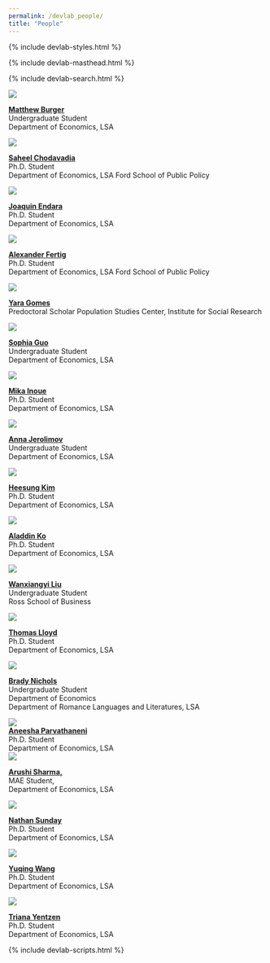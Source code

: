 ```yaml
---
permalink: /devlab_people/
title: "People"
---
```


{% include devlab-styles.html %}

<!-- =============================Dev Lab header Below========================== -->

{% include devlab-masthead.html %}

<!-- =============================Dev Lab Content Below========================== -->
<!-- /////////////////////////row 1 -->
<!-- /////////////////////////Item -->

{% include devlab-search.html %}

<div class="devlab-container" id="devlabPeopleContainer">

<!-- /////////////////////////Item -->

<!-- <div class="devlab-item">

<a href="#">

<div class="devlab-image-container"><img src='https://devecon.umich.edu/wp-content/uploads/2024/03/JohnAhlinDevEcon-e1710788431686.jpg'></div>

<strong> John Ahlin</strong><br>
</a>
Undergraduate Student<br>
Department of Economics, LSA
Department of Mathematics, LSA

</div> -->
<!-- /////////////////////////Item -->

<!-- <div class="devlab-item">

<a   target="_blank" >

<div class="devlab-image-container"><img src='/deanyang/files/profiles/Christabel Akhigbe.jpeg'></div>

<strong>Christabel Akhigbe</strong><br>
</a>
Ph.D. Student<br>
Department of Economics, LSA

</div> -->

<!-- /////////////////////////Item -->

<!-- /////////////////////////Item -->

<div class="devlab-item" data-search="matthew burger undergraduate student department of economics lsa">

<a href="#">

<div class="devlab-image-container"><img src='/deanyang/files/profiles/mathews_b.png' style="object-position: center 30%;"></div>

<strong>Matthew Burger</strong><br>
</a>
Undergraduate Student <br>
Department of Economics, LSA

</div>

<!-- /////////////////////////Item -->

<div class="devlab-item" data-search="saheel chodavadia phd student department of economics lsa ford school of public policy">

<a  target="_blank" href="https://saheelchodavadia.com/">

<div class="devlab-image-container"><img src='https://prod.lsa.umich.edu/content/michigan-lsa/econ/en/people/phd-students/saheel/jcr:content/profileImage.transform/profile_portrait/image.jpg'></div>

<strong>Saheel Chodavadia</strong><br>
</a>
Ph.D. Student<br>
Department of Economics, LSA
Ford School of Public Policy

</div>
<!-- /////////////////////////Item -->
<!-- /////////////////////////Item -->

<!-- <div class="devlab-item">

<a   target="_blank" href="https://briandaza.github.io/">

<div class="devlab-image-container"><img src='https://devecon.umich.edu/wp-content/uploads/2023/02/briandaza-scaled-e1677185278604.jpg'></div>

<strong> Brian Daza</strong><br>
</a>

Ph.D. Student<br>

Department of Economics, LSA

</div> -->

<!-- /////////////////////////Item -->

<div class="devlab-item" data-search="joaquin endara phd student department of economics lsa">

<a href="#">

<div class="devlab-image-container"><img src='https://devecon.umich.edu/wp-content/uploads/2023/01/JoaquinEndara-2-scaled-e1674531855820.jpg'></div>

<strong> Joaquin Endara</strong><br>
</a>
Ph.D. Student<br>
Department of Economics, LSA

</div>
<!-- /////////////////////////Item -->

<div class="devlab-item" data-search="alexander fertig phd student department of economics lsa ford school of public policy">

<a  target="_blank" href="https://alexanderfertig.com/">

<div class="devlab-image-container"><img src='https://devecon.umich.edu/wp-content/uploads/2021/09/Alexander-Fertig_Headshot_old-e1631110128981.jpg'></div>

<strong> Alexander Fertig</strong><br>
</a>
Ph.D. Student<br>
Department of Economics, LSA
Ford School of Public Policy

</div>
<!-- /////////////////////////Item -->

<!-- /////////////////////////Item -->
<div class="devlab-item" data-search="yara gomes predoctoral scholar population studies center institute for social research">

<a href="#">

<div class="devlab-image-container"><img src='https://devecon.umich.edu/wp-content/uploads/2023/11/YaraGomesDevEcon-e1700210110130.jpg'></div>

<strong>Yara Gomes </strong><br>
</a>
Predoctoral Scholar
Population Studies Center, Institute for Social Research

</div>
<!-- /////////////////////////Item -->

<!-- /////////////////////////Item -->
<!-- <div class="devlab-item">

<a href="https://arizagusti.github.io/">

<div class="devlab-image-container"><img src='https://arizagusti.github.io/images/pp_crop.png'></div>

<strong>Ariza Gusti </strong><br>
</a>
PhD Student
Department of Economics, LSA

</div> -->
<!-- /////////////////////////Item -->
<!-- <div class="devlab-item">

<a href="#">

<div class="devlab-image-container"><img src='https://devecon.umich.edu/wp-content/uploads/2023/11/Jiaxin-GuoDevEcon-e1700208477572.jpg'></div>

<strong>Jiaxin Guo</strong><br>
</a>
Undergraduate Student<br>
Department of Economics, LSA

</div> -->
<!-- /////////////////////////Item -->

<!-- /////////////////////////Item -->
<div class="devlab-item" data-search="sophia guo undergraduate student department of economics lsa">

<a href="#">

<div class="devlab-image-container"><img src='/deanyang/files/profiles/SophiaGuo_headshot.png'></div>

<strong>Sophia Guo</strong><br>
</a>
Undergraduate Student<br>
Department of Economics, LSA

</div>

<!-- /////////////////////////Item -->
<div class="devlab-item" data-search="mika inoue phd student department of economics lsa">

<a href="#">

<div class="devlab-image-container"><img src='/deanyang/files/profiles/inoue.jpg'></div>

<strong>Mika Inoue</strong><br>
</a>
Ph.D. Student<br>
Department of Economics, LSA

</div>
<!-- /////////////////////////Item -->
<!-- /////////////////////////Item -->

<!-- <div class="devlab-item">

<a href="https://sites.google.com/view/dablinmpuuga">

<div class="devlab-image-container"><img src='/deanyang/files/profiles/Dablin_headshot.png'></div>

<strong> Dablin Mpuuga</strong><br>
</a>
Ph.D. Student<br>
Department of Economics, LSA

</div> -->

<!-- /////////////////////////Item -->
<!-- /////////////////////////Item -->
<!-- /////////////////////////Item -->
<div class="devlab-item" data-search="anna jerolimov undergraduate student department of economics lsa">

<a href="#">

<div class="devlab-image-container"><img src='/deanyang/files/profiles/Anna_Jerolimov.png'></div>

<strong> Anna Jerolimov</strong><br>
</a>
Undergraduate Student<br>
Department of Economics, LSA

</div>
<!-- /////////////////////////Item -->
<div class="devlab-item" data-search="heesung kim phd student department of economics lsa">

<a href="#">

<div class="devlab-image-container"><img src='https://devecon.umich.edu/wp-content/uploads/2022/07/HeesungKim-e1658124620972.jpg'></div>

<strong>Heesung Kim</strong><br>
</a>
Ph.D. Student<br>
Department of Economics, LSA

</div>
<!-- /////////////////////////Item -->

<!-- <div class="devlab-item">

<a href="#">

<div class="devlab-image-container"><img src='https://devecon.umich.edu/wp-content/uploads/2023/02/SeongyoonKimDevEcon-e1677184852160.jpg'></div>

<strong> Seongyoon Kim</strong><br>
</a>
Ph.D. Student<br>
Department of Economics, LSA

</div> -->
<!-- /////////////////////////Item -->

<div class="devlab-item" data-search="aladdin ko phd student department of economics lsa">

<a href="#">

<div class="devlab-image-container"><img src='https://devecon.umich.edu/wp-content/uploads/2023/05/Screen-Shot-2023-05-12-at-7.03.45-PM-e1683936698830.png'></div>

<strong>Aladdin Ko</strong><br>
</a>
Ph.D. Student<br>
Department of Economics, LSA

</div>
<!-- /////////////////////////Item -->
<div class="devlab-item" data-search="wanxiangyi liu undergraduate student ross school of business">

<a href="#">

<div class="devlab-image-container"><img src='/deanyang/files/profiles/Liu, Wanxiangyi.jpg'></div>

<strong>Wanxiangyi Liu</strong><br>
</a>
Undergraduate Student<br>
Ross School of Business

</div>
<!-- /////////////////////////Item -->

<div class="devlab-item" data-search="thomas lloyd phd student department of economics lsa">

<a href="#">

<div class="devlab-image-container"><img src='https://devecon.umich.edu/wp-content/uploads/2023/01/ThomasLloydDevEcon-scaled-e1674835787136.jpg'></div>

<strong>Thomas Lloyd</strong><br>
</a>
Ph.D. Student<br>
Department of Economics, LSA

</div>
<!-- /////////////////////////Item -->

<!-- <div class="devlab-item">

<a  target="_blank" href="https://laston-manja.github.io/">

<div class="devlab-image-container"><img src='/deanyang/files/profiles/lestonmanja.JPG'></div>

<strong>Laston Manja </strong><br>
</a>
Ph.D. Student<br>
Department of Economics, LSA

</div> -->

<!-- /////////////////////////Item -->
<div class="devlab-item" data-search="brady nichols undergraduate student department of economics department of romance languages and literatures lsa">

<a  target="_blank" href="#">

<div class="devlab-image-container"><img src='/deanyang/files/profiles/Brady Nichols.jpg' style="object-position: center 30%;"></div>

<strong>Brady Nichols </strong><br>
</a>
Undergraduate Student<br>
Department of Economics<br>
Department of Romance Languages and Literatures, LSA

</div>
<!-- /////////////////////////Item -->


<!-- <div class="devlab-item">

<a  target="_blank" href="https://hanjanirina.github.io/">

<div class="devlab-image-container"><img src='/deanyang/files/profiles/hanjanirina.jpg'></div>

<strong>Nirina Randrianarisoa </strong><br>
</a>
Ph.D. Student<br>
Department of Economics, LSA

</div> -->

<!-- /////////////////////////Item -->

<!-- <div class="devlab-item">

<a href="#">

<div class="devlab-image-container"><img src='https://devecon.umich.edu/wp-content/uploads/2023/01/MARTIN.Magdalena_2022-headshot-2-e1675062347957.jpg'></div>

<strong>Magdalena Martin Kommer</strong><br>
</a>
Ph.D. Student<br>
Department of Economics, LSA

</div> -->

<!-- /////////////////////////Item -->

<div class="devlab-item" data-search="aneesha parvathaneni phd student department of economics lsa">

<a href="#">

<div class="devlab-image-container"><img src='https://devecon.umich.edu/wp-content/uploads/2023/02/AneeshaDevEcon-e1677182168478.jpeg'></div>

<strong>
Aneesha Parvathaneni</strong><br>
</a>
Ph.D. Student<br>
Department of Economics, LSA

</div>

<!-- /////////////////////////Item -->

<div class="devlab-item" data-search="arushi sharma mae student department of economics lsa">

<a href="#">

<div class="devlab-image-container"><img  src='/deanyang/files/profiles/Arushi Sharma_photo.JPG'></div>

<strong>Arushi Sharma,</strong><br>
</a>
MAE Student,<br>
Department of Economics, LSA

</div>

<!-- /////////////////////////Item -->
<div class="devlab-item" data-search="nathan sunday phd student department of economics lsa">

<a href="#">

<div class="devlab-image-container"><img src='https://devecon.umich.edu/wp-content/uploads/2023/05/NathanSundayDevLabPic2-scaled-e1683172498191.jpg'></div>

<strong>Nathan Sunday</strong><br>
</a>
Ph.D. Student<br>
Department of Economics, LSA

</div>

<!-- /////////////////////////Item -->

<div class="devlab-item" data-search="yuqing wang phd student department of economics lsa">

<a href="#">

<div class="devlab-image-container"><img src='https://devecon.umich.edu/wp-content/uploads/2022/07/YuqingWang-e1658113812764.jpg'></div>

<strong>Yuqing Wang</strong><br>
</a>
Ph.D. Student<br>
Department of Economics, LSA

</div>


<!-- /////////////////////////Item -->

<div class="devlab-item" data-search="triana yentzen phd student department of economics lsa">

<a href="http://tyentzen.com/">

<div class="devlab-image-container"><img src='https://devecon.umich.edu/wp-content/uploads/2022/09/TrianaYentzen-scaled-e1663537416574.jpg'></div>

<strong>Triana Yentzen</strong><br>
</a>
Ph.D. Student<br>
Department of Economics, LSA

</div>
<!-- /////////////////////////Item -->

<!-- <div class="devlab-item">

<a href="#">

<div class="devlab-image-container"><img  src='/deanyang/files/profiles/Edgar Zhu.JPG'></div>

<strong>Edgar Zhu,</strong><br>
</a>

Undergraduate Student<br>
Department of Economics, LSA

</div> -->

<!-- /////////container Div end///////// -->

</div>

{% include devlab-scripts.html %}
